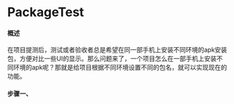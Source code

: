 # PackageTest

#### 概述
  在项目提测后，测试或者验收者总是希望在同一部手机上安装不同环境的apk安装包，方便对比一些UI的显示。那么问题来了，一个项目怎么在一部手机上安装不同环境的apk呢？那就是给项目根据不同环境设置不同的包名，就可以实现现在的功能。

#### 步骤一、



